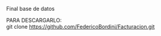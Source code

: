 Final base de datos 

PARA DESCARGARLO:  
git clone https://github.com/FedericoBordini/Facturacion.git

